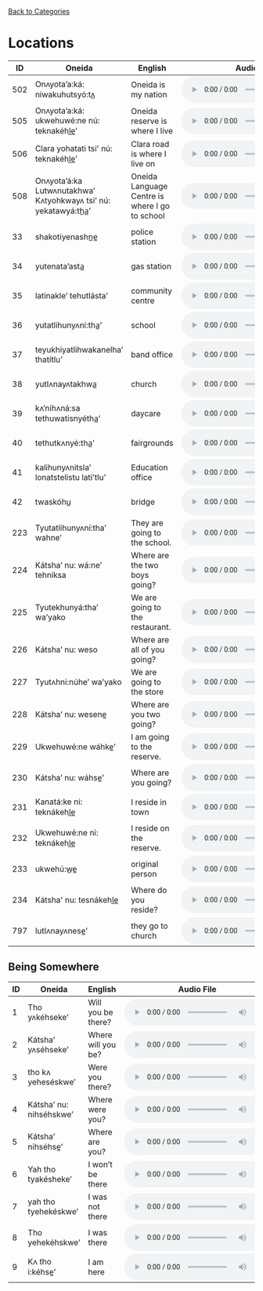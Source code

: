 [Back to Categories](../index.md)

# Locations

| ID | Oneida | English | Audio File |
|---|---|---|---|
| 502 | Onʌyota’a:ká: niwakuhutsyó:tʌ̲ | Oneida is my nation | <audio src="../audio/502.mp3" controls></audio> |
| 505 | Onʌyota’a:ká: ukwehuwé:ne nú: teknakéhl̲e̲’ | Oneida reserve is where I live | <audio src="../audio/505.mp3" controls></audio> |
| 506 | Clara yohatati tsi' nú: teknakéhl̲e̲’ | Clara road is where I live on | <audio src="../audio/506.mp3" controls></audio> |
| 508 | Onʌyota’á:ka Lutwʌnutakhwa’ Kʌtyohkwayʌ tsi’ nú: yekatawyá:th̲a̲’ | Oneida Language Centre is where I go to school | <audio src="../audio/508.mp3" controls></audio> |
| 33 | shakotiyenashn̲e̲ | police station | <audio src="../audio/33.mp3" controls></audio> |
| 34 | yutenata’asta̲ | gas station | <audio src="../audio/34.mp3" controls></audio> |
| 35 | latinakle’ tehutlásta’ | community centre | <audio src="../audio/35.mp3" controls></audio> |
| 36 | yutatlihunyʌní:tha̲’ | school | <audio src="../audio/36.mp3" controls></audio> |
| 37 | teyukhiyatlihwakanelha’ thatítlu’ | band office | <audio src="../audio/37.mp3" controls></audio> |
| 38 | yutlʌnayʌtakhwa̲ | church | <audio src="../audio/38.mp3" controls></audio> |
| 39 | kʌ’nihʌná:sa tethuwatisnyétha̲’ | daycare | <audio src="../audio/39.mp3" controls></audio> |
| 40 | tethutkʌnyé:tha̲’ | fairgrounds | <audio src="../audio/40.mp3" controls></audio> |
| 41 | kalihunyʌnitsla’ lonatstelistu lati’tlu’ | Education office | <audio src="../audio/41.mp3" controls></audio> |
| 42 | twaskóhu̲ | bridge | <audio src="../audio/42.mp3" controls></audio> |
| 223 | Tyutatlihunyʌní:tha’ wahne’ | They are going to the school. | <audio src="../audio/223.mp3" controls></audio> |
| 224 | Kátsha’ nu: wá:ne’ tehniksa | Where are the two boys going? | <audio src="../audio/224.mp3" controls></audio> |
| 225 | Tyutekhunyá:tha’ wa’yako | We are going to the restaurant. | <audio src="../audio/225.mp3" controls></audio> |
| 226 | Kátsha’ nu: weso | Where are all of you going? | <audio src="../audio/226.mp3" controls></audio> |
| 227 | Tyutʌhni:núhe’ wa’yako | We are going to the store | <audio src="../audio/227.mp3" controls></audio> |
| 228 | Kátsha’ nu: wesene̲ | Where are you two going? | <audio src="../audio/228.mp3" controls></audio> |
| 229 | Ukwehuwé:ne wáhke̲’ | I am going to the reserve. | <audio src="../audio/229.mp3" controls></audio> |
| 230 | Kátsha’ nu: wáhse̲’ | Where are you going? | <audio src="../audio/230.mp3" controls></audio> |
| 231 | Kanatá:ke ni: teknákehl̲e̲ | I reside in town | <audio src="../audio/231.mp3" controls></audio> |
| 232 | Ukwehuwé:ne ni: teknákehl̲e̲ | I reside on the reserve. | <audio src="../audio/232.mp3" controls></audio> |
| 233 | ukwehú:w̲e̲ | original person | <audio src="../audio/233.mp3" controls></audio> |
| 234 | Kátsha' nu: tesnákehl̲e̲ | Where do you reside? | <audio src="../audio/234.mp3" controls></audio> |
| 797 | lutlʌnayʌnese̲’ | they go to church | <audio src="../audio/797.mp3" controls></audio> |

## Being Somewhere

| ID | Oneida | English | Audio File |
|---|---|---|---|
| 1 | Tho yʌkéhseke’ | Will you be there? | <audio src="../audio/1.mp3" controls></audio> |
| 2 | Kátsha’ yʌséhseke’ | Where will you be? | <audio src="../audio/2.mp3" controls></audio> |
| 3 | tho kʌ yeheséskwe’ | Were you there? | <audio src="../audio/3.mp3" controls></audio> |
| 4 | Kátsha’ nu: nihséhskwe’ | Where were you? | <audio src="../audio/4.mp3" controls></audio> |
| 5 | Kátsha’ nihséhse̲’ | Where are you? | <audio src="../audio/5.mp3" controls></audio> |
| 6 | Yah tho tyakésheke’ | I won’t be there | <audio src="../audio/6.mp3" controls></audio> |
| 7 | yah tho tyehekéskwe’ | I was not there | <audio src="../audio/7.mp3" controls></audio> |
| 8 | Tho yehekéhskwe’ | I was there | <audio src="../audio/8.mp3" controls></audio> |
| 9 | Kʌ tho i:kéhse̲’ | I am here | <audio src="../audio/9.mp3" controls></audio> |